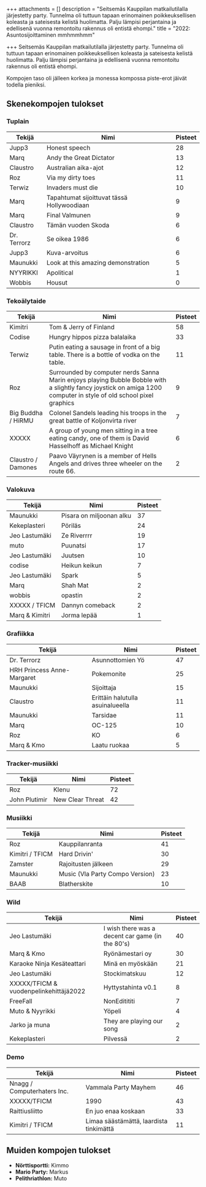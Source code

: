 +++
attachments = []
description = "Seitsemäs Kauppilan matkailutilalla järjestetty party. Tunnelma oli tuttuun tapaan erinomainen poikkeuksellisen koleasta ja sateisesta kelistä huolimatta. Palju lämpisi perjantaina ja edellisenä vuonna remontoitu rakennus oli entistä ehompi."
title = "2022: Asuntosijoittaminen mmhmmhmm"

+++
Seitsemäs Kauppilan matkailutilalla järjestetty party. Tunnelma oli tuttuun tapaan erinomainen poikkeuksellisen koleasta ja sateisesta kelistä huolimatta. Palju lämpisi perjantaina ja edellisenä vuonna remontoitu rakennus oli entistä ehompi.

Kompojen taso oli jälleen korkea ja monessa kompossa piste-erot jäivät todella pieniksi.

## Skenekompojen tulokset

### Tuplain

|Tekijä|Nimi|Pisteet|
|-----|--------------------------------------------|----|
| Jupp3 | Honest speech                              | 28 |
| Marq | Andy the Great Dictator                    | 13 |
| Claustro | Australian aika-ajot                       | 12 |
| Roz | Via my dirty toes                          | 11 |
| Terwiz | Invaders must die                          | 10 |
| Marq | Tapahtumat sijoittuvat tässä Hollywoodiaan | 9  |
| Marq | Final Valmunen                             | 9  |
| Claustro | Tämän vuoden Skoda                         | 6  |
| Dr. Terrorz | Se oikea 1986                              | 6  |
| Jupp3 | Kuva-arvoitus                              | 6  |
| Maunukki | Look at this amazing demonstration | 5  |
| NYYRIKKI | Apolitical | 1  |
| Wobbis | Housut | 0  |

### Tekoälytaide

|Tekijä|Nimi|Pisteet|
|---|---|---|
| Kimitri | Tom & Jerry of Finland | 58 |
| Codise | Hungry hippos pizza balalaika | 33 |
| Terwiz | Putin eating a sausage in front of a big table. There is a bottle of vodka on the table. | 11 |
| Roz | Surrounded by computer nerds Sanna Marin enjoys playing Bubble Bobble with a slightly fancy joystick on amiga 1200 computer in style of old school pixel graphics | 9 |
| Big Buddha / HiRMU | Colonel Sandels leading his troops in the great battle of Koljonvirta river | 7 |
| XXXXX | A group of young men sitting in a tree eating candy, one of them is David Hasselhoff as Michael Knight | 6 |
| Claustro / Damones | Paavo Väyrynen is a member of Hells Angels and drives three wheeler on the route 66. | 2 |

### Valokuva

|Tekijä|Nimi|Pisteet|
|---|---|---|
| Maunukki | Pisara on miljoonan alku | 37 |
| Kekeplasteri | Pöriläs | 24 |
| Jeo Lastumäki | Ze Riverrrr | 19 |
| muto | Puunatsi | 17 |
| Jeo Lastumäki | Juutsen | 10 |
| codise | Heikun keikun | 7 |
| Jeo Lastumäki | Spark | 5 |
| Marq | Shah Mat | 2 |
| wobbis | opastin | 2 |
| XXXXX / TFICM | Dannyn comeback | 2 |
| Marq & Kimitri | Jorma lepää | 1 |

### Grafiikka

|Tekijä|Nimi|Pisteet|
|---|---|---|
| Dr. Terrorz | Asunnottomien Yö | 47 |
| HRH Princess Anne-Margaret | Pokemonite | 25 |
| Maunukki | Sijoittaja | 15 |
| Claustro | Erittäin halutulla asuinalueella | 11 |
| Maunukki | Tarsidae | 11 |
| Marq | OC-125 | 10 |
| Roz | KO | 6 |
| Marq & Kmo | Laatu ruokaa | 5 |

### Tracker-musiikki

|Tekijä|Nimi|Pisteet|
|---|---|---|
| Roz | Klenu | 72 |
| John Plutimir | New Clear Threat | 42 |

### Musiikki

|Tekijä|Nimi|Pisteet|
|---|---|---|
| Roz | Kauppilanranta | 41 |
| Kimitri / TFICM | Hard Drivin' | 30 |
| Zamster | Rajoitusten jälkeen | 29 |
| Maunukki | Music (Vla Party Compo Version) | 23 |
| BAAB | Blatherskite | 10 |

### Wild

|Tekijä|Nimi|Pisteet|
|---|---|---|
| Jeo Lastumäki | I wish there was a decent car game (in the 80's) | 40 |
| Marq & Kmo | Ryönämestari oy | 30 |
| Karaoke Ninja Kesäteattari | Minä en myöskään | 21 |
| Jeo Lastumäki | Stockimatskuu | 12 |
| XXXXX/TFICM & vuodenpelinkehittäjä2022 | Hyttystahinta v0.1 | 8 |
| FreeFall | NonEditititi | 7 |
| Muto & Nyyrikki | Yöpeli | 4 |
| Jarko ja muna | They are playing our song | 2 |
| Kekeplasteri | Pilvessä | 2 |

### Demo

|Tekijä|Nimi|Pisteet|
|---|---|---|
| Nnagg / Computerhaters Inc. | Vammala Party Mayhem | 46 |
| XXXXX/TFICM | 1990 | 43 |
| Raittiusliitto | En juo enaa koskaan | 33 |
| Kimitri / TFICM | Limaa säästämättä, laardista tinkimättä | 11 |

## Muiden kompojen tulokset

- **Nörttisportti:** Kimmo
- **Mario Party:** Markus
- **Pelithriathlon:** Muto